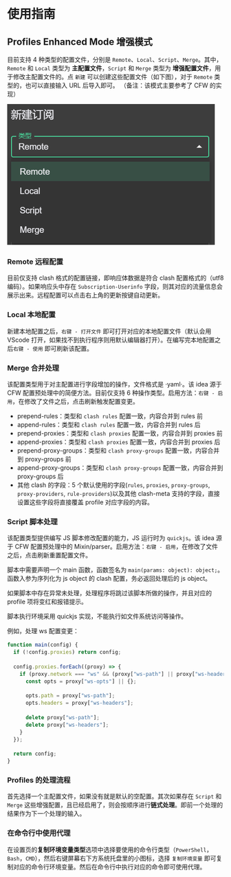 # 使用指南

## Profiles Enhanced Mode 增强模式

目前支持 4 种类型的配置文件，分别是 `Remote`、`Local`、`Script`、`Merge`。其中，`Remote` 和 `Local` 类型为 **主配置文件**，`Script` 和 `Merge` 类型为 **增强配置文件**，用于修改主配置文件的。点 `新建` 可以创建这些配置文件（如下图），对于 `Remote` 类型的，也可以直接输入 URL 后导入即可。 （备注：该模式主要参考了 CFW 的实现）

![](./assets/profiles.png)

### Remote 远程配置

目前仅支持 clash 格式的配置链接，即响应体数据是符合 clash 配置格式的（utf8 编码）。如果响应头中存在 `Subscription-Userinfo` 字段，则其对应的流量信息会展示出来。远程配置可以点击右上角的更新按键自动更新。

### Local 本地配置

新建本地配置之后，`右键 - 打开文件` 即可打开对应的本地配置文件（默认会用 VScode 打开，如果找不到执行程序则用默认编辑器打开）。在编写完本地配置之后`右键 - 使用` 即可刷新该配置。

### Merge 合并处理

该配置类型用于对主配置进行字段增加的操作，文件格式是 ·yaml·。该 idea 源于 CFW 配置预处理中的简便方法。目前仅支持 6 种操作类型。启用方法：`右键 - 启用`，在修改了文件之后，点击刷新触发配置变更。

- prepend-rules：类型和 `clash rules` 配置一致，内容合并到 rules 前
- append-rules：类型和 `clash rules` 配置一致，内容合并到 rules 后
- prepend-proxies：类型和 `clash proxies` 配置一致，内容合并到 proxies 前
- append-proxies：类型和 `clash proxies` 配置一致，内容合并到 proxies 后
- prepend-proxy-groups：类型和 `clash proxy-groups` 配置一致，内容合并到 proxy-groups 前
- append-proxy-groups：类型和 `clash proxy-groups` 配置一致，内容合并到 proxy-groups 后
- 其他 clash 的字段：5 个默认使用的字段(`rules`, `proxies`, `proxy-groups`, `proxy-providers`, `rule-providers`)以及其他 clash-meta 支持的字段，直接设置这些字段将直接覆盖 profile 对应字段的内容。

### Script 脚本处理

该配置类型提供编写 JS 脚本修改配置的能力，JS 运行时为 `quickjs`。该 idea 源于 CFW 配置预处理中的 Mixin/parser。启用方法：`右键 - 启用`，在修改了文件之后，点击刷新重置配置文件。

脚本中需要声明一个 main 函数，函数签名为 `main(params: object): object;`。函数入参为序列化为 js object 的 clash 配置，务必返回处理后的 js object。

如果脚本中存在异常未处理，处理程序将跳过该脚本所做的操作，并且对应的 profile 项将变红和报错提示。

脚本执行环境采用 quickjs 实现，不能执行如文件系统访问等操作。

例如，处理 ws 配置变更：

```javascript
function main(config) {
  if (!config.proxies) return config;

  config.proxies.forEach((proxy) => {
    if (proxy.network === "ws" && (proxy["ws-path"] || proxy["ws-headers"])) {
      const opts = proxy["ws-opts"] || {};

      opts.path = proxy["ws-path"];
      opts.headers = proxy["ws-headers"];

      delete proxy["ws-path"];
      delete proxy["ws-headers"];
    }
  });

  return config;
}
```

### Profiles 的处理流程

首先选择一个主配置文件，如果没有就是默认的空配置。其次如果存在 `Script` 和 `Merge` 这些增强配置，且已经启用了，则会按顺序进行**链式处理**。即前一个处理的结果作为下一个处理的输入。

### 在命令行中使用代理

在设置页的**复制环境变量类型**选项中选择要使用的命令行类型（`PowerShell`，`Bash`，`CMD`），然后右键屏幕右下方系统托盘里的小图标，选择 `复制环境变量` 即可复制对应的命令行环境变量。然后在命令行中执行对应的命令即可使用代理。
